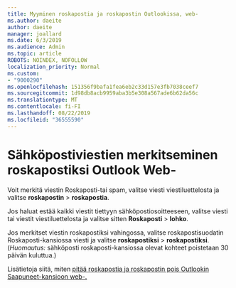 ```yaml
---
title: Myyminen roskapostia ja roskapostin Outlookissa, web-
ms.author: daeite
author: daeite
manager: joallard
ms.date: 6/3/2019
ms.audience: Admin
ms.topic: article
ROBOTS: NOINDEX, NOFOLLOW
localization_priority: Normal
ms.custom:
- "9000290"
ms.openlocfilehash: 151356f9bafa1fea6eb2c33d157e3fb7038ceef7
ms.sourcegitcommit: 1d98db8acb9959aba3b5e308a567ade6b62da56c
ms.translationtype: MT
ms.contentlocale: fi-FI
ms.lasthandoff: 08/22/2019
ms.locfileid: "36555590"
---
```

# <a name="mark-email-messages-as-junk-in-outlook-on-the-web"></a>Sähköpostiviestien merkitseminen roskapostiksi Outlook Web-

Voit merkitä viestin Roskaposti-tai spam, valitse viesti viestiluettelosta ja valitse **roskapostin** > **roskapostia**.

Jos haluat estää kaikki viestit tiettyyn sähköpostiosoitteeseen, valitse viesti tai viestit viestiluettelosta ja valitse sitten **Roskaposti** > **lohko**.

Jos merkitset viestin roskapostiksi vahingossa, valitse roskapostisuodatin Roskaposti-kansiossa viesti ja valitse **roskapostiksi** > **roskapostiksi**. (*Huomautus:* sähköposti roskaposti-kansiossa olevat kohteet poistetaan 30 päivän kuluttua.)

Lisätietoja siitä, miten [pitää roskapostia ja roskapostin pois Outlookin Saapuneet-kansioon web-.](https://support.office.com/article/db786e79-54e2-40cc-904f-d89d57b7f41d)
